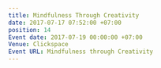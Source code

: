 ```yaml
---
title: Mindfulness Through Creativity
date: 2017-07-17 07:52:00 +07:00
position: 14
Event date: 2017-07-19 00:00:00 +07:00
Venue: Clickspace
Event URL: Mindfulness through Creativity
---
```


